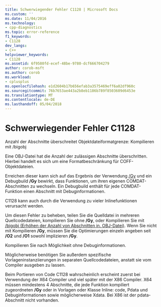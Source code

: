 ```yaml
---
title: Schwerwiegender Fehler C1128 | Microsoft Docs
ms.custom: ''
ms.date: 11/04/2016
ms.technology:
- cpp-diagnostics
ms.topic: error-reference
f1_keywords:
- C1128
dev_langs:
- C++
helpviewer_keywords:
- C1128
ms.assetid: 6f9580fd-ecef-48be-9780-dcf666704279
author: corob-msft
ms.author: corob
ms.workload:
- cplusplus
ms.openlocfilehash: e1d2604b17b656efab3a3575469eff6a02df960c
ms.sourcegitcommit: 76b7653ae443a2b8eb1186b789f8503609d6453e
ms.translationtype: MT
ms.contentlocale: de-DE
ms.lasthandoff: 05/04/2018
---
```

# <a name="fatal-error-c1128"></a>Schwerwiegender Fehler C1128
Anzahl der Abschnitte überschreitet Objektdateiformatgrenze: Kompilieren mit /bigobj  
  
 Eine OBJ-Datei hat die Anzahl der zulässigen Abschnitte überschritten. Hierbei handelt es sich um eine Formatbeschränkung für COFF-Objektdateien.  
  
 Erreichen dieser kann sich auf das Ergebnis der Verwendung [/Gy](../../build/reference/gy-enable-function-level-linking.md) und ein Debugbuild **/Gy** bewirkt, dass Funktionen, um ihren eigenen COMDAT-Abschnitten zu wechseln. Ein Debugbuild enthält für jede COMDAT-Funktion einen Abschnitt mit Debuginformationen.  
  
 C1128 kann auch durch die Verwendung zu vieler Inlinefunktionen verursacht werden.  
  
 Um diesen Fehler zu beheben, teilen Sie die Quelldatei in mehreren Quellcodedateien, kompilieren Sie ohne **/Gy**, oder Kompilieren Sie mit  [ /bigobj (Erhöhen der Anzahl von Abschnitten in. OBJ-Datei)](../../build/reference/bigobj-increase-number-of-sections-in-dot-obj-file.md).  Wenn Sie nicht mit Kompilieren **/Gy**, müssen Sie die Optimierungen einzeln angeben seit **/O2** und **/O1** sowohl implizieren **/Gy**.  
  
 Kompilieren Sie nach Möglichkeit ohne Debuginformationen.  
  
 Möglicherweise benötigen Sie außerdem spezifische Vorlageninstanziierungen in separaten Quellcodedateien, anstatt sie vom Compiler ausgeben zu lassen.  
  
 Beim Portieren von Code C1128 wahrscheinlich erscheint zuerst bei Verwendung der X64 Compiler und viel später mit der X86 Compiler. X64 müssen mindestens 4 Abschnitte, die jede Funktion kompiliert zugeordneten **/Gy** oder in Vorlagen oder Klasse Inline: code, Pdata und Debuginformationen sowie möglicherweise Xdata.  Bei X86 ist der pdata-Abschnitt nicht vorhanden.